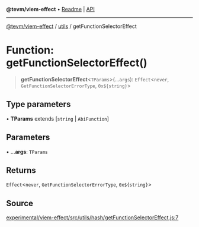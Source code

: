 **@tevm/viem-effect** • [Readme](../../README.md) \| [API](../../modules.md)

***

[@tevm/viem-effect](../../README.md) / [utils](../README.md) / getFunctionSelectorEffect

# Function: getFunctionSelectorEffect()

> **getFunctionSelectorEffect**\<`TParams`\>(...`args`): `Effect`\<`never`, `GetFunctionSelectorErrorType`, ```0x${string}```\>

## Type parameters

• **TParams** extends [`string` \| `AbiFunction`]

## Parameters

• ...**args**: `TParams`

## Returns

`Effect`\<`never`, `GetFunctionSelectorErrorType`, ```0x${string}```\>

## Source

[experimental/viem-effect/src/utils/hash/getFunctionSelectorEffect.js:7](https://github.com/evmts/tevm-monorepo/blob/main/experimental/viem-effect/src/utils/hash/getFunctionSelectorEffect.js#L7)
